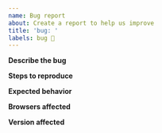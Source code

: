 ```yaml
---
name: Bug report
about: Create a report to help us improve
title: 'bug: '
labels: bug 🐛
---
```


<!-- 
    Before submitting an issue, please consult our [documentation](https://decathlon.design). 
    Please make sure you are posting an issue pertaining to the Decathlon Design System. 

    Note that before opening an issue, you can chat maintainer of this project on channel
    #vitamin-ios in [Decathlon Design System's Slack(https://join.slack.com/t/decathlon-design/shared_invite/zt-ou0n9qas-n_oamDSVUIqvLqNO1LETJg).

    If you want to know how to contribute to this project, you can check our CONTRIBUTING file:
    https://github.com/Decathlon/vitamin-ios/blob/main/CONTRIBUTING.md

    If a section isn't adapted for your request, please remove it to avoid any unnecessary section.

    Thanks!
-->

**Describe the bug**
<!-- A clear and concise description of what the bug is. -->

**Steps to reproduce**
<!--
    Steps to reproduce the behavior:
    1. Go to '...'
    2. Click on '....'
    3. Scroll down to '....'
    4. See error
-->

**Expected behavior**
<!-- A clear and concise description of what you expected to happen. -->

**Browsers affected**

<!-- Choose your browser(s):
    - Chrome
    - Firefox
    - Edge
    - Safari
-->

**Version affected**
<!--
@vtmn/...: vX.X.X
-->
